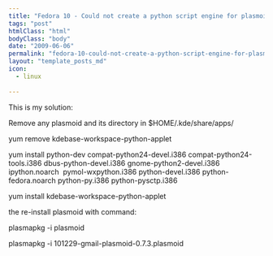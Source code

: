 ```yaml
---
title: "Fedora 10 - Could not create a python script engine for plasmoid"
tags: "post"
htmlClass: "html"
bodyClass: "body"
date: "2009-06-06"
permalink: "fedora-10-could-not-create-a-python-script-engine-for-plasmoid/"
layout: "template_posts_md"
icon:
  - linux
  
---
```

<p>This is my solution:</p>
<p>Remove any plasmoid and its directory in $HOME/.kde/share/apps/</p>
<p>yum remove kdebase-workspace-python-applet</p>
<p>yum install python-dev compat-python24-devel.i386 compat-python24-tools.i386 dbus-python-devel.i386 gnome-python2-devel.i386 ipython.noarch  pymol-wxpython.i386 python-devel.i386 python-fedora.noarch python-py.i386 python-pysctp.i386</p>
<p>yum install kdebase-workspace-python-applet</p>
<p>the re-install plasmoid with command:</p>
<p>plasmapkg -i plasmoid</p>
<p>plasmapkg -i 101229-gmail-plasmoid-0.7.3.plasmoid</p>
